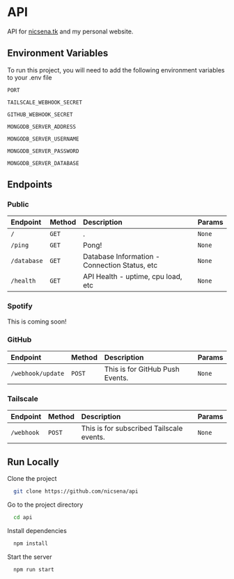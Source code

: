 
# API

API for [nicsena.tk](nicsena.tk) and my personal website.


## Environment Variables

To run this project, you will need to add the following environment variables to your .env file

`PORT`

`TAILSCALE_WEBHOOK_SECRET`

`GITHUB_WEBHOOK_SECRET`

`MONGODB_SERVER_ADDRESS`

`MONGODB_SERVER_USERNAME`

`MONGODB_SERVER_PASSWORD`

`MONGODB_SERVER_DATABASE`

## Endpoints

### Public

| Endpoint  | Method     | Description                | Params |
| :-------- | :------- | :------------------------- | :------- |
| `/` | `GET` | . | `None` |
| `/ping` | `GET` | Pong! | `None` |
| `/database` | `GET` | Database Information - Connection Status, etc | `None`
| `/health` | `GET` | API Health - uptime, cpu load, etc | `None` |

### Spotify
This is coming soon!

### GitHub

| Endpoint  | Method     | Description                |  Params |
| :-------- | :------- | :------------------------- | :------- |
| `/webhook/update` | `POST` | This is for GitHub Push Events. | `None` |

### Tailscale

| Endpoint  | Method     | Description                |  Params |
| :-------- | :------- | :------------------------- | :------- |
| `/webhook` | `POST` | This is for subscribed Tailscale events. | `None` |

## Run Locally

Clone the project

```bash
  git clone https://github.com/nicsena/api
```

Go to the project directory

```bash
  cd api
```

Install dependencies

```bash
  npm install
```

Start the server

```bash
  npm run start
```

